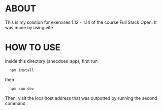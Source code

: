 # **ABOUT**

This is my solution for exercises 1.12 - 1.14 of the course Full Stack Open. It was made by using vite

# **HOW TO USE**

Inside this directory (anecdoes_app), first run

```bash
  npm install
```

then

```bash
  npm run dev
```

Then, visit the localhost address that was outputted by running the second command.
